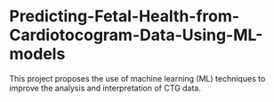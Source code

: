 # Predicting-Fetal-Health-from-Cardiotocogram-Data-Using-ML-models
This project proposes the use of machine learning (ML) techniques to improve the analysis and interpretation of CTG data.
